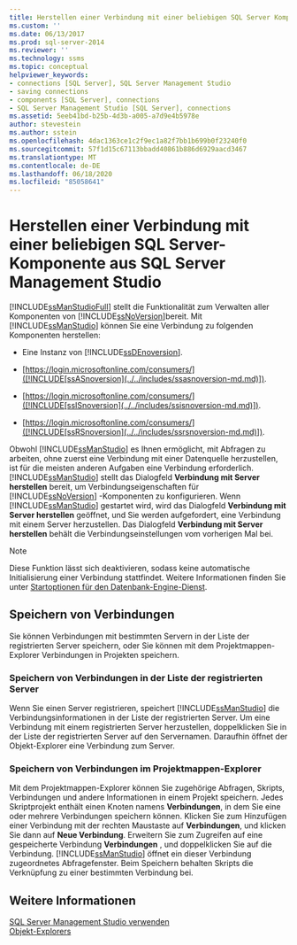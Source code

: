 ```yaml
---
title: Herstellen einer Verbindung mit einer beliebigen SQL Server Komponente von SQL Server Management Studio | Microsoft-Dokumentation
ms.custom: ''
ms.date: 06/13/2017
ms.prod: sql-server-2014
ms.reviewer: ''
ms.technology: ssms
ms.topic: conceptual
helpviewer_keywords:
- connections [SQL Server], SQL Server Management Studio
- saving connections
- components [SQL Server], connections
- SQL Server Management Studio [SQL Server], connections
ms.assetid: 5eeb41bd-b25b-4d3b-a005-a7d9e4b5978e
author: stevestein
ms.author: sstein
ms.openlocfilehash: 4dac1363ce1c2f9ec1a82f7bb1b699b0f23240f0
ms.sourcegitcommit: 57f1d15c67113bbadd40861b886d6929aacd3467
ms.translationtype: MT
ms.contentlocale: de-DE
ms.lasthandoff: 06/18/2020
ms.locfileid: "85058641"
---
```

# <a name="connect-to-any-sql-server-component-from-sql-server-management-studio"></a>Herstellen einer Verbindung mit einer beliebigen SQL Server-Komponente aus SQL Server Management Studio
  [!INCLUDE[ssManStudioFull](../../includes/ssmanstudiofull-md.md)] stellt die Funktionalität zum Verwalten aller Komponenten von [!INCLUDE[ssNoVersion](../../includes/ssnoversion-md.md)]bereit. Mit [!INCLUDE[ssManStudio](../../includes/ssmanstudio-md.md)] können Sie eine Verbindung zu folgenden Komponenten herstellen:  
  
-   Eine Instanz von [!INCLUDE[ssDEnoversion](../../includes/ssdenoversion-md.md)].  
  
-   [https://login.microsoftonline.com/consumers/]([!INCLUDE[ssASnoversion](../../includes/ssasnoversion-md.md)]).  
  
-   [https://login.microsoftonline.com/consumers/]([!INCLUDE[ssISnoversion](../../includes/ssisnoversion-md.md)]).  
  
-   [https://login.microsoftonline.com/consumers/]([!INCLUDE[ssRSnoversion](../../includes/ssrsnoversion-md.md)]).  
  
 Obwohl [!INCLUDE[ssManStudio](../../includes/ssmanstudio-md.md)] es Ihnen ermöglicht, mit Abfragen zu arbeiten, ohne zuerst eine Verbindung mit einer Datenquelle herzustellen, ist für die meisten anderen Aufgaben eine Verbindung erforderlich. [!INCLUDE[ssManStudio](../../includes/ssmanstudio-md.md)] stellt das Dialogfeld **Verbindung mit Server herstellen** bereit, um Verbindungseigenschaften für [!INCLUDE[ssNoVersion](../../includes/ssnoversion-md.md)] -Komponenten zu konfigurieren. Wenn [!INCLUDE[ssManStudio](../../includes/ssmanstudio-md.md)] gestartet wird, wird das Dialogfeld **Verbindung mit Server herstellen** geöffnet, und Sie werden aufgefordert, eine Verbindung mit einem Server herzustellen. Das Dialogfeld **Verbindung mit Server herstellen** behält die Verbindungseinstellungen vom vorherigen Mal bei.  
  
> [!NOTE]  
>  Diese Funktion lässt sich deaktivieren, sodass keine automatische Initialisierung einer Verbindung stattfindet. Weitere Informationen finden Sie unter [Startoptionen für den Datenbank-Engine-Dienst](../../database-engine/configure-windows/database-engine-service-startup-options.md).  
  
## <a name="saving-connections"></a>Speichern von Verbindungen  
 Sie können Verbindungen mit bestimmten Servern in der Liste der registrierten Server speichern, oder Sie können mit dem Projektmappen-Explorer Verbindungen in Projekten speichern.  
  
### <a name="saving-connections-in-registered-servers"></a>Speichern von Verbindungen in der Liste der registrierten Server  
 Wenn Sie einen Server registrieren, speichert [!INCLUDE[ssManStudio](../../includes/ssmanstudio-md.md)] die Verbindungsinformationen in der Liste der registrierten Server. Um eine Verbindung mit einem registrierten Server herzustellen, doppelklicken Sie in der Liste der registrierten Server auf den Servernamen. Daraufhin öffnet der Objekt-Explorer eine Verbindung zum Server.  
  
### <a name="saving-connections-in-solution-explorer"></a>Speichern von Verbindungen im Projektmappen-Explorer  
 Mit dem Projektmappen-Explorer können Sie zugehörige Abfragen, Skripts, Verbindungen und andere Informationen in einem Projekt speichern. Jedes Skriptprojekt enthält einen Knoten namens **Verbindungen**, in dem Sie eine oder mehrere Verbindungen speichern können. Klicken Sie zum Hinzufügen einer Verbindung mit der rechten Maustaste auf **Verbindungen**, und klicken Sie dann auf **Neue Verbindung**. Erweitern Sie zum Zugreifen auf eine gespeicherte Verbindung **Verbindungen** , und doppelklicken Sie auf die Verbindung. [!INCLUDE[ssManStudio](../../includes/ssmanstudio-md.md)] öffnet ein dieser Verbindung zugeordnetes Abfragefenster. Beim Speichern behalten Skripts die Verknüpfung zu einer bestimmten Verbindung bei.  
  
## <a name="see-also"></a>Weitere Informationen  
 [SQL Server Management Studio verwenden](../sql-server-management-studio-ssms.md)   
 [Objekt-Explorers](../object/object-explorer.md)  
  
  
